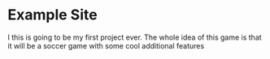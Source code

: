 # Example Site

I this is going to be my first project ever. The whole idea of this game is that it will be a soccer game with some cool additional features